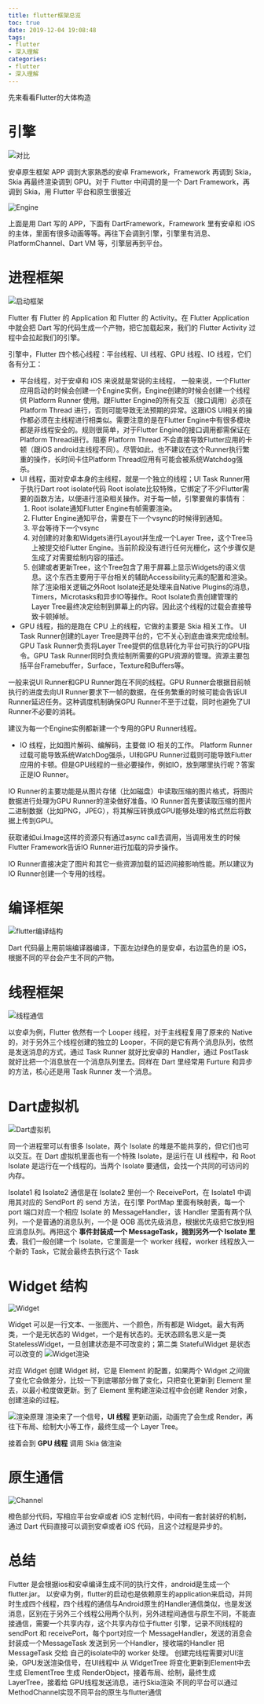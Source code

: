 ```yaml
---
title: flutter框架总览
toc: true
date: 2019-12-04 19:08:48
tags:
- flutter
- 深入理解
categories:
- flutter
- 深入理解
---
```

先来看看Flutter的大体构造
<!--more-->
# 引擎
![对比](flutter1.jpg)

安卓原生框架 APP 调到大家熟悉的安卓 Framework，Framework 再调到 Skia，Skia 再最终渲染调到 GPU。对于 Flutter 中间调的是一个 Dart Framework，再调到 Skia，用 Flutter 平台和原生很接近

![Engine](flutter2.jpg)

上面是用 Dart 写的 APP，下面有 DartFramework，Framework 里有安卓和 iOS 的主体，里面有很多动画等等。再往下会调到引擎，引擎里有消息、PlatformChannel、Dart VM 等，引擎层再到平台。

# 进程框架
![启动框架](flutter3.jpg)

Flutter 有 Flutter 的 Application 和 Flutter 的 Activity。在 Flutter Application 中就会把 Dart 写的代码生成一个产物，把它加载起来，我们的 Flutter Activity 过程中会拉起我们的引擎。

引擎中，Flutter 四个核心线程：平台线程、UI 线程、GPU 线程、IO 线程，它们各有分工：
- 平台线程，对于安卓和 iOS 来说就是常说的主线程，
一般来说，一个Flutter应用启动的时候会创建一个Engine实例，Engine创建的时候会创建一个线程供 Platform Runner 使用。跟Flutter Engine的所有交互（接口调用）必须在 Platform Thread 进行，否则可能导致无法预期的异常。这跟iOS UI相关的操作都必须在主线程进行相类似。需要注意的是在Flutter Engine中有很多模块都是非线程安全的。规则很简单，对于Flutter Engine的接口调用都需保证在Platform Thread进行。阻塞 Platform Thread 不会直接导致Flutter应用的卡顿（跟iOS android主线程不同）。尽管如此，也不建议在这个Runner执行繁重的操作，长时间卡住Platform Thread应用有可能会被系统Watchdog强杀。
- UI 线程，面对安卓本身的主线程，就是一个独立的线程；UI Task Runner用于执行Dart root isolate代码
Root isolate比较特殊，它绑定了不少Flutter需要的函数方法，以便进行渲染相关操作。对于每一帧，引擎要做的事情有：
    1. Root isolate通知Flutter Engine有帧需要渲染。
    2. Flutter Engine通知平台，需要在下一个vsync的时候得到通知。
    3. 平台等待下一个vsync
    4. 对创建的对象和Widgets进行Layout并生成一个Layer Tree，这个Tree马上被提交给Flutter Engine。当前阶段没有进行任何光栅化，这个步骤仅是生成了对需要绘制内容的描述。
    5. 创建或者更新Tree，这个Tree包含了用于屏幕上显示Widgets的语义信息。这个东西主要用于平台相关的辅助Accessibility元素的配置和渲染。
除了渲染相关逻辑之外Root Isolate还是处理来自Native Plugins的消息，Timers，Microtasks和异步IO等操作。Root Isolate负责创建管理的Layer Tree最终决定绘制到屏幕上的内容。因此这个线程的过载会直接导致卡顿掉帧。
- GPU 线程，指的是跑在 CPU 上的线程，它做的主要是 Skia 相关工作。
UI Task Runner创建的Layer Tree是跨平台的，它不关心到底由谁来完成绘制。GPU Task Runner负责将Layer Tree提供的信息转化为平台可执行的GPU指令。GPU Task Runner同时负责绘制所需要的GPU资源的管理。资源主要包括平台Framebuffer，Surface，Texture和Buffers等。

一般来说UI Runner和GPU Runner跑在不同的线程。GPU Runner会根据目前帧执行的进度去向UI Runner要求下一帧的数据，在任务繁重的时候可能会告诉UI Runner延迟任务。这种调度机制确保GPU Runner不至于过载，同时也避免了UI Runner不必要的消耗。

建议为每一个Engine实例都新建一个专用的GPU Runner线程。

- IO 线程，比如图片解码、编解码，主要做 IO 相关的工作。
Platform Runner过载可能导致系统WatchDog强杀，UI和GPU Runner过载则可能导致Flutter应用的卡顿。但是GPU线程的一些必要操作，例如IO，放到哪里执行呢？答案正是IO Runner。

IO Runner的主要功能是从图片存储（比如磁盘）中读取压缩的图片格式，将图片数据进行处理为GPU Runner的渲染做好准备。IO Runner首先要读取压缩的图片二进制数据（比如PNG，JPEG），将其解压转换成GPU能够处理的格式然后将数据上传到GPU。

获取诸如ui.Image这样的资源只有通过async call去调用，当调用发生的时候Flutter Framework告诉IO Runner进行加载的异步操作。

IO Runner直接决定了图片和其它一些资源加载的延迟间接影响性能。所以建议为IO Runner创建一个专用的线程。

# 编译框架
![flutter编译结构](flutter4.jpg)

Dart 代码最上用前端编译器编译，下面左边绿色的是安卓，右边蓝色的是 iOS，根据不同的平台会产生不同的产物。

# 线程框架
![线程通信](flutter5.jpg)

以安卓为例，Flutter 依然有一个 Looper 线程，对于主线程复用了原来的 Native 的，对于另外三个线程创建的独立的 Looper，不同的是它有两个消息队列，依然是发送消息的方式，通过 Task Runner 就好比安卓的 Handler，通过 PostTask 就好比把一个消息放在一个消息队列里去。同样在 Dart 里经常用 Furture 和异步的方法，核心还是用 Task Runner 发一个消息。

# Dart虚拟机
![Dart虚拟机](flutter6.jpg)

同一个进程里可以有很多 Isolate，两个 Isolate 的堆是不能共享的，但它们也可以交互。在 Dart 虚拟机里面也有一个特殊 Isolate，是运行在 UI 线程中，和 Root Isolate 是运行在一个线程的。当两个 Isolate 要通信，会找一个共同的可访问的内存。

Isolate1 和 Isolate2 通信是在 Isolate2 里创一个 ReceivePort，在 Isolate1 中调用其对应的 SendPort 的 send 方法，在引擎 PortMap 里面有映射表，每一个 port 端口对应一个相应 Isolate 的 MessageHandler，该 Handler 里面有两个队列，一个是普通的消息队列，一个是 OOB 高优先级消息，根据优先级把它放到相应消息队列。再把这个 **事件封装成一个 MessageTask，抛到另外一个 Isolate 里去**，我们一般创建一个 Isolate，它里面是一个 worker 线程，worker 线程放入一个新的 Task，它就会最终去执行这个 Task

# Widget 结构
![Widget](flutter7.jpg)

Widget 可以是一行文本、一张图片、一个颜色，所有都是 Widget。最大有两类，一个是无状态的 Widget，一个是有状态的。无状态顾名思义是一类 StatelessWidget，一旦创建状态是不可改变的；第二类 StatefulWidget 是状态可以改变的
![Widget渲染](flutter8.jpg)

对应 Widget 创建 Widget 树，它是 Element 的配置，如果两个 Widget 之间做了变化它会做差分，比较一下到底哪部分做了变化，只把变化更新到 Element 里去，以最小粒度做更新。到了 Element 里构建渲染过程中会创建 Render 对象，创建渲染的过程。

![渲染原理](flutter9.jpg)
渲染来了一个信号，**UI 线程** 更新动画，动画完了会生成 Render，再往下布局、绘制大小等工作，最终生成一个 Layer Tree。

接着会到 **GPU 线程** 调用 Skia 做渲染

# 原生通信

![Channel](flutter10.jpg)

橙色部分代码，写相应平台安卓或者 iOS 定制代码，中间有一套封装好的机制，通过 Dart 代码直接可以调到安卓或者 iOS 代码，且这个过程是异步的。

# 总结

Flutter 是会根据ios和安卓编译生成不同的执行文件，android是生成一个flutter.jar。
以安卓为例，flutter的启动也是依赖原生的application来启动，并同时生成四个线程，四个线程的通信与Android原生的Handler通信类似，也是发送消息，区别在于另外三个线程公用两个队列，另外进程间通信与原生不同，不能直接通信，需要一个共享内存，这个共享内存位于flutter 引擎，记录不同线程的 sendPort 和 receivePort，每个port对应一个 MessageHandler，发送的消息会封装成一个MessageTask 发送到另一个Handler，接收端的Handler 把MessageTask 交给 自己的isolate中的 worker 处理。
创建完线程需要对UI渲染，GPU发送渲染信号，在UI线程中 从 WidgetTree 将变化更新到Element中去生成 ElementTree 生成 RenderObject，接着布局、绘制，最终生成 LayerTree，接着给 GPU线程发送消息，进行Skia渲染
不同的平台可以通过MethodChannel实现不同平台的原生与flutter通信
